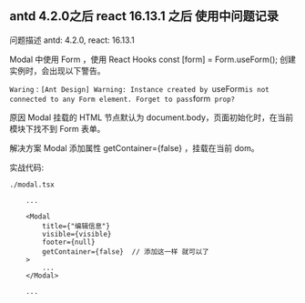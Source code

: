 ## antd 4.2.0之后 react 16.13.1 之后 使用中问题记录


问题描述
antd: 4.2.0, react: 16.13.1

Modal 中使用 Form ，使用 React Hooks const [form] = Form.useForm(); 创建实例时，会出现以下警告。

``Waring`` :   `[Ant Design] Warning: Instance created by `useForm` is not connected to any Form element. Forget to pass `form` prop?`

原因
Modal 挂载的 HTML 节点默认为 document.body，页面初始化时，在当前模块下找不到 Form 表单。

解决方案
Modal 添加属性 getContainer={false} ，挂载在当前 dom。

实战代码:

`./modal.tsx`
```tsx
    ...

    <Modal
        title={"编辑信息"}
        visible={visible}
        footer={null}
        getContainer={false}  // 添加这一样 就可以了
    >
        ...
    </Modal>

    ...

```